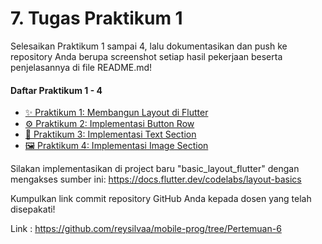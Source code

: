 # 7. Tugas Praktikum 1
Selesaikan Praktikum 1 sampai 4, lalu dokumentasikan dan push ke repository Anda berupa screenshot setiap hasil pekerjaan beserta penjelasannya di file README.md!

#### Daftar Praktikum 1 - 4

- [✨ Praktikum 1: Membangun Layout di Flutter](./Praktikum%201/readme.md)
- [⚙️ Praktikum 2: Implementasi Button Row](./Praktikum%202/readme.md)
- [📝 Praktikum 3: Implementasi Text Section](./Praktikum%203/readme.md)
- [🖼️ Praktikum 4: Implementasi Image Section](./Praktikum%204/readme.md)

Silakan implementasikan di project baru "basic_layout_flutter" dengan mengakses sumber ini: https://docs.flutter.dev/codelabs/layout-basics

Kumpulkan link commit repository GitHub Anda kepada dosen yang telah disepakati!

Link : https://github.com/reysilvaa/mobile-prog/tree/Pertemuan-6